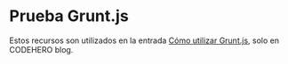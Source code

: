 # Prueba Grunt.js

Estos recursos son utilizados en la entrada [Cómo utilizar Grunt.js](http://codehero.co/como-utilizar-gruntjs/), solo en CODEHERO blog.
